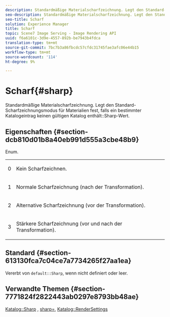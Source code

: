 ```yaml
---
description: Standardmäßige Materialscharfzeichnung. Legt den Standard-Scharfzeichnungsmodus für Materialien fest, wenn ein bestimmter Katalogeintrag keinen gültigen Katalogschärfungswert enthält.
seo-description: Standardmäßige Materialscharfzeichnung. Legt den Standard-Scharfzeichnungsmodus für Materialien fest, wenn ein bestimmter Katalogeintrag keinen gültigen Katalogschärfungswert enthält.
seo-title: Scharf
solution: Experience Manager
title: Scharf
topic: Scene7 Image Serving - Image Rendering API
uuid: f6a6101c-3d9e-4557-892b-be7943b4fdca
translation-type: tm+mt
source-git-commit: 7bc7b3a86fbcdc57cfdc31745fae3afc06e44b15
workflow-type: tm+mt
source-wordcount: '114'
ht-degree: 9%

---
```



# Scharf{#sharp}

Standardmäßige Materialscharfzeichnung. Legt den Standard-Scharfzeichnungsmodus für Materialien fest, falls ein bestimmter Katalogeintrag keinen gültigen Katalog enthält::Sharp-Wert.

## Eigenschaften {#section-dcb810d01b8a40eb991d555a3cbe48b9}

Enum.

<table id="simpletable_2D94A380BC2D4FD1A7EDD45E6EAFD1FB"> 
 <tr class="strow"> 
  <td class="stentry"> <p>0 </p></td> 
  <td class="stentry"> <p>Kein Scharfzeichnen. </p></td> 
 </tr> 
 <tr class="strow"> 
  <td class="stentry"> <p>1 </p></td> 
  <td class="stentry"> <p>Normale Scharfzeichnung (nach der Transformation). </p></td> 
 </tr> 
 <tr class="strow"> 
  <td class="stentry"> <p>2 </p></td> 
  <td class="stentry"> <p>Alternative Scharfzeichnung (vor der Transformation). </p></td> 
 </tr> 
 <tr class="strow"> 
  <td class="stentry"> <p>3 </p></td> 
  <td class="stentry"> <p>Stärkere Scharfzeichnung (vor und nach der Transformation). </p> </td> 
 </tr> 
</table>

## Standard {#section-613130fca7c04ce7a7734265f27aa1ea}

Vererbt von `default::Sharp`, wenn nicht definiert oder leer.

## Verwandte Themen {#section-7771824f2822443ab0297e8793bb48ae}

[Katalog::Sharp](../../../../../ir-api/material-cat/image-rendering-api-ref/c-ir-material-catalog/c-ir-material-data-reference/r-ir-sharp-dataref.md#reference-f79a14bd52474dfd8495115d398a30d0) ,  [sharp=](../../../../../ir-api/http-protocol/image-rendering-api-ref/c-ir-http-protocol-ref/c-ir-http-protocol-command-reference/r-ir-http-sharp.md#reference-acdd87f6b5de4e3a85e5d3c03022a35a),  [Katalog::RenderSettings](../../../../../ir-api/material-cat/image-rendering-api-ref/c-ir-material-catalog/c-ir-material-data-reference/r-ir-rendersettings-dataref.md#reference-9ce753ae4096455eadcc12ac064de711)
